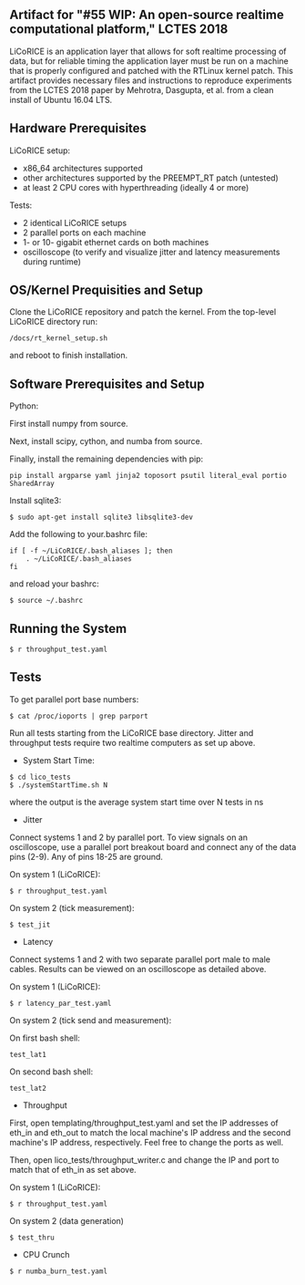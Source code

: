 ## Artifact for "#55  WIP: An open-source realtime computational platform," LCTES 2018

LiCoRICE is an application layer that allows for soft realtime processing of data, but for reliable timing the application layer must be run on a machine that is properly configured and patched with the RTLinux kernel patch. This artifact provides necessary files and instructions to reproduce experiments from the LCTES 2018 paper by Mehrotra, Dasgupta, et al. from a clean install of Ubuntu 16.04 LTS.

## Hardware Prerequisites

LiCoRICE setup:
* x86_64 architectures supported
* other architectures supported by the PREEMPT_RT patch (untested)
* at least 2 CPU cores with hyperthreading (ideally 4 or more)

Tests: 
* 2 identical LiCoRICE setups
* 2 parallel ports on each machine 
* 1- or 10- gigabit ethernet cards on both machines
* oscilloscope (to verify and visualize jitter and latency measurements during runtime)

## OS/Kernel Prequisities and Setup

Clone the LiCoRICE repository and patch the kernel. From the top-level LiCoRICE directory run:

```
/docs/rt_kernel_setup.sh
```

and reboot to finish installation.

## Software Prerequisites and Setup

Python:

First install numpy from source.
<!-- OR WITH ANACONDA/INTEL MKL? -->

Next, install scipy, cython, and numba from source. 
<!-- DO WE NEED TO DETAIL THIS? -->

Finally, install the remaining dependencies with pip:

```
pip install argparse yaml jinja2 toposort psutil literal_eval portio SharedArray
```

Install sqlite3:

```
$ sudo apt-get install sqlite3 libsqlite3-dev
```

Add the following to your.bashrc file:

```
if [ -f ~/LiCoRICE/.bash_aliases ]; then
    . ~/LiCoRICE/.bash_aliases
fi
```

and reload your bashrc:
```
$ source ~/.bashrc
```

## Running the System

```
$ r throughput_test.yaml
```

## Tests

To get parallel port base numbers:

```
$ cat /proc/ioports | grep parport
```

Run all tests starting from the LiCoRICE base directory. Jitter and throughput tests require two realtime computers as set up above.

* System Start Time:

```
$ cd lico_tests
$ ./systemStartTime.sh N
```

where the output is the average system start time over N tests in ns

* Jitter

Connect systems 1 and 2 by parallel port. To view signals on an oscilloscope, use a parallel port breakout board and connect any of the data pins (2-9). Any of pins 18-25 are ground.

On system 1 (LiCoRICE):

```
$ r throughput_test.yaml
```

On system 2 (tick measurement):

```
$ test_jit
```

* Latency

Connect systems 1 and 2 with two separate parallel port male to male cables. Results can be viewed on an oscilloscope as detailed above.

On system 1 (LiCoRICE):

```
$ r latency_par_test.yaml
```

On system 2 (tick send and measurement):

On first bash shell:

```
test_lat1
```

On second bash shell:

```
test_lat2
```

* Throughput


First, open templating/throughput_test.yaml and set the IP addresses of eth_in and eth_out to match the local machine's IP address and the second machine's IP address, respectively. Feel free to change the ports as well.

Then, open lico_tests/throughput_writer.c and change the IP and port to match that of eth_in as set above. 

On system 1 (LiCoRICE):

```
$ r throughput_test.yaml
```

On system 2 (data generation)

```
$ test_thru
```

* CPU Crunch

```
$ r numba_burn_test.yaml
```